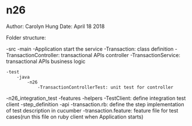 # n26

Author: Carolyn Hung
Date: April 18 2018

Folder structure:

-src
    -main
        -Application start the service
        -Transaction: class definition
        -TransactionController: transactional APIs controller
        -TransactionService: transactional APIs business logic

    -test
        -java
            -n26
                -TransactionControllerTest: unit test for controller

-n26_integration_test
    -features
        -helpers
            -TestClient: define integration test client
        -step_definition
            -api
                -transaction.rb: define the step implementation of test description in cucumber
         -transaction.feature: feature file for test cases(run this file on ruby client when Application starts)
